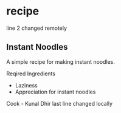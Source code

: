 # recipe
line 2 changed remotely
## Instant Noodles
A simple recipe for making instant noodles.

Reqired Ingredients 
- Laziness
- Appreciation for instant noodles

Cook - Kunal Dhir
last line changed locally